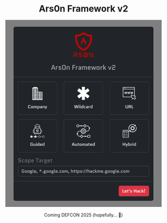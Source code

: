 <h1 align="center">
Ars0n Framework v2
</h1>

<p align="center">
    <img src="screenshot.png" alt="Screenshot of Homepage" width="500">
</p>

<p align="center">
Coming DEFCON 2025 (hopefully... 🙏)
</p>